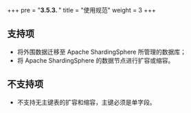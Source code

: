 +++
pre = "<b>3.5.3. </b>"
title = "使用规范"
weight = 3
+++

## 支持项

* 将外围数据迁移至 Apache ShardingSphere 所管理的数据库；
* 将 Apache ShardingSphere 的数据节点进行扩容或缩容。

## 不支持项

* 不支持无主键表的扩容和缩容，主键必须是单字段。
